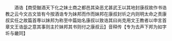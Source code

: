 <!-- { "loadSidebar": true } -->
　　酒诰【商受酗酒天下化之妹土商之都邑其染恶尤甚武王以其地封康叔故作书诰教之云今文古文皆有今按酒诰专为妹邦而作而妹邦在康叔封圻之内则明太命之责康叔实任之故篇首専以妹邦为称至中篇始名康叔以致诰其曰尚克用文王教者以申言首章文王诰毖之意其事则主扵妹邦其书则付之康叔云】音释传【专为去声下邦为如字圻与畿同】
